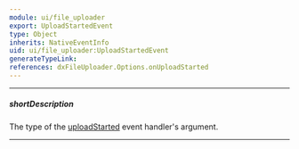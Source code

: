 ```yaml
---
module: ui/file_uploader
export: UploadStartedEvent
type: Object
inherits: NativeEventInfo
uid: ui/file_uploader:UploadStartedEvent
generateTypeLink: 
references: dxFileUploader.Options.onUploadStarted
---
```

---
##### shortDescription
The type of the [uploadStarted]({basewidgetpath}/Events/#uploadStarted) event handler's argument.

---
<!-- Description goes here -->